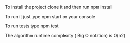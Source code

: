 To install the project clone it and then run npm install

To run it just type npm start on your console

To run tests type npm test

The algorithm runtime complexity ( Big O notation) is O(n2)
